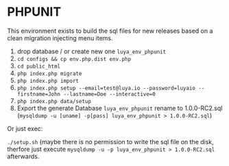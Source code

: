 PHPUNIT
===

This environment exists to build the sql files for new releases based on a clean migration injecting menu items.

1. drop database / or create new one `luya_env_phpunit`
2. `cd configs && cp env.php.dist env.php`
3. `cd public_html`
4. `php index.php migrate`
5. `php index.php import`
6. `php index.php setup --email=test@luya.io --password=luyaio --firstname=John --lastname=Doe --interactive=0`
7. `php index.php data/setup`
8. Export the generate Database `luya_env_phpunit` rename to 1.0.0-RC2.sql (`mysqldump -u [uname] -p[pass] luya_env_phpunit > 1.0.0-RC2.sql`)

Or just exec:

`./setup.sh` (maybe there is no permission to write the sql file on the disk, therfore just execute `mysqldump -u -p luya_env_phpunit > 1.0.0-RC2.sql` afterwards.